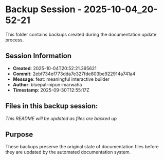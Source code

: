 # Backup Session - 2025-10-04_20-52-21

This folder contains backups created during the documentation update process.

## Session Information
- **Created**: 2025-10-04T20:52:21.395621
- **Commit**: 2ebf734ef773dda7e327fde803be922914a741a4
- **Message**: feat: meaningful interactive builder
- **Author**: bluepal-nipun-marwaha
- **Timestamp**: 2025-09-30T12:55:17Z

## Files in this backup session:
*This README will be updated as files are backed up*

## Purpose
These backups preserve the original state of documentation files before they are updated by the automated documentation system.
